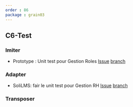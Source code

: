 ```yaml
---
order : 86
package : grain03
---
```


## C6-Test

### Imiter
  
- Prototype : Unit test pour Gestion Roles
[Issue](https://github.com/labs-web/prototype/issues/197)
[branch](https://github.com/labs-web/prototype/tree/197-autorisation_gestion-roles-backend)

### Adapter

- SoliLMS: fair le unit test pour Gestion RH
[Issue]()
[branch]()

### Transposer
